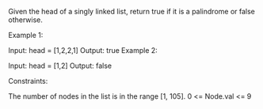 Given the head of a singly linked list, return true if it is a palindrome or false otherwise.

Example 1:

Input: head = [1,2,2,1]
Output: true
Example 2:

Input: head = [1,2]
Output: false

Constraints:

The number of nodes in the list is in the range [1, 105].
0 <= Node.val <= 9
